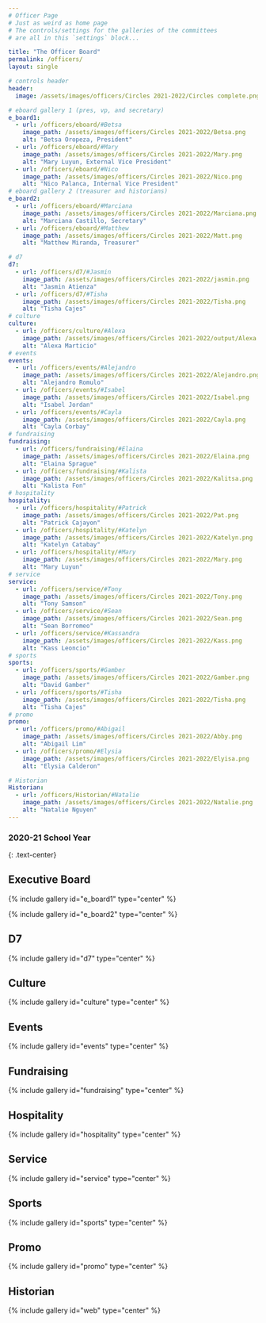 ```yaml
---
# Officer Page
# Just as weird as home page
# The controls/settings for the galleries of the committees
# are all in this `settings` block...

title: "The Officer Board"
permalink: /officers/
layout: single

# controls header
header:
  image: /assets/images/officers/Circles 2021-2022/Circles complete.png

# eboard gallery 1 (pres, vp, and secretary)
e_board1:
  - url: /officers/eboard/#Betsa
    image_path: /assets/images/officers/Circles 2021-2022/Betsa.png
    alt: "Betsa Oropeza, President"
  - url: /officers/eboard/#Mary
    image_path: /assets/images/officers/Circles 2021-2022/Mary.png
    alt: "Mary Luyun, External Vice President"
  - url: /officers/eboard/#Nico
    image_path: /assets/images/officers/Circles 2021-2022/Nico.png
    alt: "Nico Palanca, Internal Vice President"
# eboard gallery 2 (treasurer and historians)
e_board2:
  - url: /officers/eboard/#Marciana
    image_path: /assets/images/officers/Circles 2021-2022/Marciana.png
    alt: "Marciana Castillo, Secretary"
  - url: /officers/eboard/#Matthew
    image_path: /assets/images/officers/Circles 2021-2022/Matt.png
    alt: "Matthew Miranda, Treasurer"

# d7
d7:
  - url: /officers/d7/#Jasmin
    image_path: /assets/images/officers/Circles 2021-2022/jasmin.png
    alt: "Jasmin Atienza"
  - url: /officers/d7/#Tisha
    image_path: /assets/images/officers/Circles 2021-2022/Tisha.png
    alt: "Tisha Cajes"
# culture
culture:
  - url: /officers/culture/#Alexa
    image_path: /assets/images/officers/Circles 2021-2022/output/Alexa.png
    alt: "Alexa Marticio"
# events
events:
  - url: /officers/events/#Alejandro
    image_path: /assets/images/officers/Circles 2021-2022/Alejandro.png
    alt: "Alejandro Romulo"
  - url: /officers/events/#Isabel
    image_path: /assets/images/officers/Circles 2021-2022/Isabel.png
    alt: "Isabel Jordan"
  - url: /officers/events/#Cayla
    image_path: /assets/images/officers/Circles 2021-2022/Cayla.png
    alt: "Cayla Corbay"
# fundraising
fundraising:
  - url: /officers/fundraising/#Elaina
    image_path: /assets/images/officers/Circles 2021-2022/Elaina.png
    alt: "Elaina Sprague"
  - url: /officers/fundraising/#Kalista
    image_path: /assets/images/officers/Circles 2021-2022/Kalitsa.png
    alt: "Kalista Fon"
# hospitality
hospitality:
  - url: /officers/hospitality/#Patrick
    image_path: /assets/images/officers/Circles 2021-2022/Pat.png
    alt: "Patrick Cajayon"
  - url: /officers/hospitality/#Katelyn
    image_path: /assets/images/officers/Circles 2021-2022/Katelyn.png
    alt: "Katelyn Catabay"
  - url: /officers/hospitality/#Mary
    image_path: /assets/images/officers/Circles 2021-2022/Mary.png
    alt: "Mary Luyun"
# service
service:
  - url: /officers/service/#Tony
    image_path: /assets/images/officers/Circles 2021-2022/Tony.png
    alt: "Tony Samson"
  - url: /officers/service/#Sean
    image_path: /assets/images/officers/Circles 2021-2022/Sean.png
    alt: "Sean Borromeo"
  - url: /officers/service/#Kassandra
    image_path: /assets/images/officers/Circles 2021-2022/Kass.png
    alt: "Kass Leoncio"
# sports
sports:
  - url: /officers/sports/#Gamber
    image_path: /assets/images/officers/Circles 2021-2022/Gamber.png
    alt: "David Gamber"
  - url: /officers/sports/#Tisha
    image_path: /assets/images/officers/Circles 2021-2022/Tisha.png
    alt: "Tisha Cajes"
# promo
promo:
  - url: /officers/promo/#Abigail
    image_path: /assets/images/officers/Circles 2021-2022/Abby.png
    alt: "Abigail Lim"
  - url: /officers/promo/#Elysia
    image_path: /assets/images/officers/Circles 2021-2022/Elyisa.png
    alt: "Elysia Calderon"

# Historian
Historian:
  - url: /officers/Historian/#Natalie
    image_path: /assets/images/officers/Circles 2021-2022/Natalie.png
    alt: "Natalie Nguyen"
---
```


<!--
	this shouldn't need modification,
	unless you want to play with the
	layout!
  -->

### 2020-21 School Year
{: .text-center}

## Executive Board

{% include gallery id="e_board1" type="center" %}

{% include gallery id="e_board2" type="center" %}

## D7

{% include gallery id="d7" type="center" %}

## Culture

{% include gallery id="culture" type="center" %}

## Events

{% include gallery id="events" type="center" %}

## Fundraising

{% include gallery id="fundraising" type="center" %}

## Hospitality

{% include gallery id="hospitality" type="center" %}

## Service

{% include gallery id="service" type="center" %}

## Sports

{% include gallery id="sports" type="center" %}

## Promo

{% include gallery id="promo" type="center" %}

## Historian

{% include gallery id="web" type="center" %}
